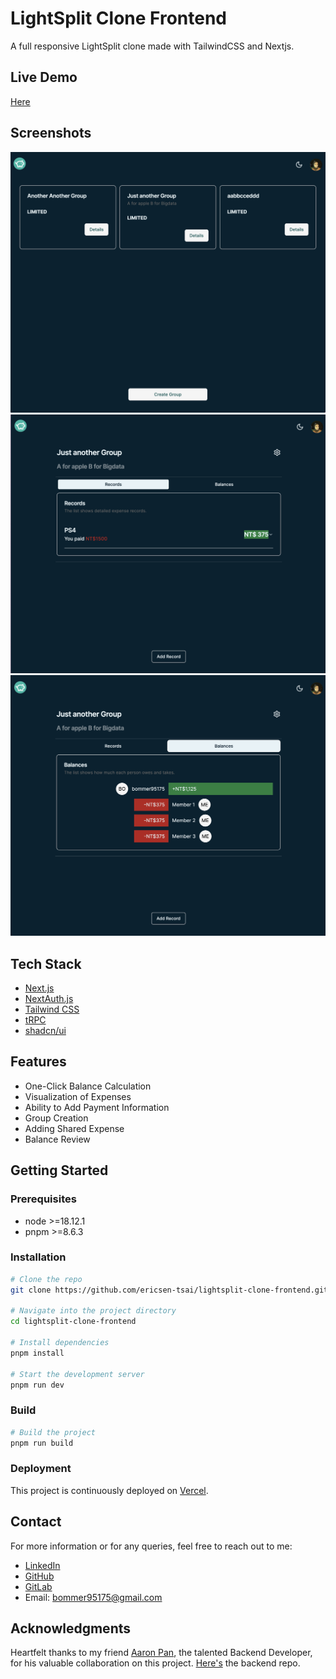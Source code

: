 # LightSplit Clone Frontend

A full responsive LightSplit clone made with TailwindCSS and Nextjs.

## Live Demo

[Here](https://easysplit.erichandsen.dev/)

## Screenshots

![Group](./public/group.png)
![Record](./public/record.png)
![Balance](./public/balance.png)

## Tech Stack

- [Next.js](https://nextjs.org)
- [NextAuth.js](https://next-auth.js.org)
- [Tailwind CSS](https://tailwindcss.com)
- [tRPC](https://trpc.io)
- [shadcn/ui](https://ui.shadcn.com/)

## Features

- One-Click Balance Calculation
- Visualization of Expenses
- Ability to Add Payment Information
- Group Creation
- Adding Shared Expense
- Balance Review

## Getting Started

### Prerequisites

- node >=18.12.1
- pnpm >=8.6.3

### Installation

```bash
# Clone the repo
git clone https://github.com/ericsen-tsai/lightsplit-clone-frontend.git

# Navigate into the project directory
cd lightsplit-clone-frontend

# Install dependencies
pnpm install

# Start the development server
pnpm run dev
```

### Build

```bash
# Build the project
pnpm run build
```

### Deployment

This project is continuously deployed on [Vercel](https://vercel.com/).

## Contact

For more information or for any queries, feel free to reach out to me:

- [LinkedIn](https://www.linkedin.com/in/ericsen-tsai-a00948236/)
- [GitHub](https://github.com/ericsen-tsai)
- [GitLab](https://gitlab.com/ericsentsai)
- Email: <bommer95175@gmail.com>

## Acknowledgments

Heartfelt thanks to my friend [Aaron Pan](https://www.linkedin.com/in/aaron-pan-4b04ab25b/), the talented Backend Developer, for his valuable collaboration on this project. [Here's](https://github.com/aapan/easysplit) the backend repo.
